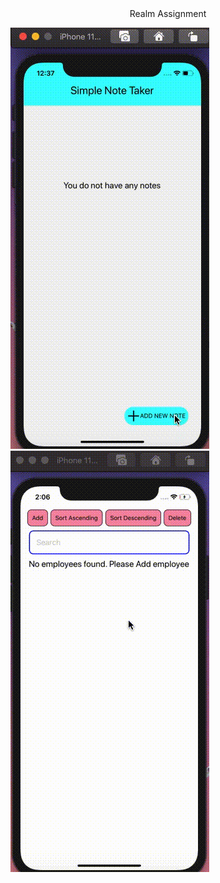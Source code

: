 <DIV align="center">Realm Assignment</DIV>

![screenOutput](./src/assets/screenOutput.gif)
![output](./src/assets/output.gif)